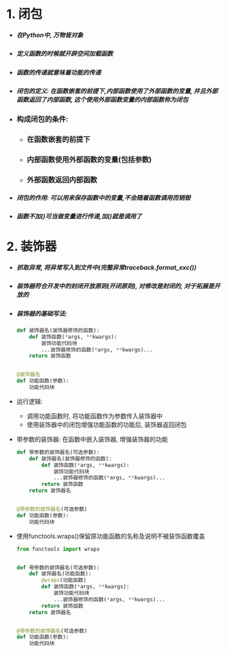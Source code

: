 # 1. 闭包

- ##### 在**Python**中, **万物皆对象**

- ##### 定义函数的时候就开辟空间加载函数

- ##### 函数的传递就意味着功能的传递

- ##### 闭包的定义: 在函数嵌套的前提下,内部函数使用了外部函数的变量, 并且外部函数返回了内部函数, 这个使用外部函数变量的内部函数称为闭包

- ### **构成闭包的条件:** 

    - ### **在函数嵌套的前提下**

    - ### **内部函数使用外部函数的变量(包括参数)**

    - ### **外部函数返回内部函数**

- ##### 闭包的作用: 可以用来保存函数中的变量,不会随着函数调用而销毁

- ##### 函数不加()可当做变量进行传递,加()就是调用了

# 2. 装饰器

- ##### 抓取异常, 将异常写入到文件中(完整异常traceback.format_exc())

- ##### 装饰器符合开发中的**封闭开放**原则(开闭原则), 对修改是封闭的, 对于拓展是开放的

- ##### 装饰器的基础写法:

    ```python
    def 装饰器名(装饰器修饰的函数):
        def 装饰函数(*args, **kwargs):
            装饰功能代码块
            ...装饰器修饰的函数(*args, **kwargs)...
        return 装饰函数
    
    
    @装饰器名
    def 功能函数(参数):
        功能代码块
    ```

- 运行逻辑: 

    - 调用功能函数时, 将功能函数作为参数传入装饰器中
    - 使用装饰器中的闭包增强功能函数的功能后, 装饰器返回闭包

- 带参数的装饰器: 在函数中嵌入装饰器, 增强装饰器的功能

    ```python
    def 带参数的装饰器名(可选参数):
        def 装饰器名(装饰器修饰的函数):
            def 装饰函数(*args, **kwargs):
                装饰功能代码块
                ...装饰器修饰的函数(*args, **kwargs)...
            return 装饰函数
        return 装饰器名
    
    
    @带参数的装饰器名(可选参数)
    def 功能函数(参数):
        功能代码块
    ```

- 使用functools.wraps()保留原功能函数的名称及说明不被装饰函数覆盖

    ```python
    from functools import wraps
    
    
    def 带参数的装饰器名(可选参数):
        def 装饰器名(功能函数):
            @wraps(功能函数)
            def 装饰函数(*args, **kwargs):
                装饰功能代码块
                ...装饰器修饰的函数(*args, **kwargs)...
            return 装饰函数
        return 装饰器名
    
    
    @带参数的装饰器名(可选参数)
    def 功能函数(参数):
        功能代码块
    ```

    